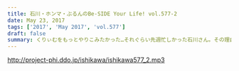 ```yaml
---
title: 石川・ホンマ・ぶるんのBe-SIDE Your Life! vol.577-2
date: May 23, 2017
tags: ['2017', 'May 2017', 'vol.577']
draft: false
summary: くりぃむをもっとやりこみたかった…それぐらい先週忙しかった石川さん。その理由は…そう、アレです。高校野球招待試合の謎も解明？MIURA
---
```


http://project-phi.ddo.jp/ishikawa/ishikawa577_2.mp3